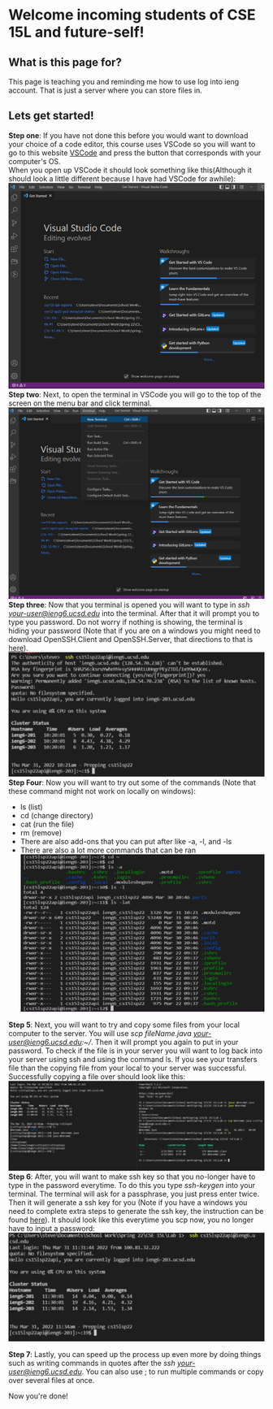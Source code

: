 # Welcome incoming students of CSE 15L and future-self!

## What is this page for?
This page is teaching you and reminding me how to use log into ieng account. That is just a server where you can store files in.

## Lets get started!

**Step one**: If you have not done this before you would want to download your choice of a code editor, this course uses VSCode so you will want to go to this website [VSCode](https://code.visualstudio.com/download) and press the button that corresponds with your computer's OS.  
When you open up VSCode it should look something like this(Although it should look a little different because I have had VSCode for awhile):
![Picture](Pics/VSCode.png)  
**Step two**: Next, to open the terminal in VSCode you will go to the top of the screen on the menu bar and click terminal.  
![Picture](Pics/Oterminal.png)  
**Step three**: Now that you terminal is opened you will want to type in *ssh your-user@ieng6.ucsd.edu* into the terminal. After that it will prompt you to type you password. Do not worry if nothing is showing, the terminal is hiding your password (Note that if you are on a windows you might need to download OpenSSH.Client and OpenSSH.Server, that directions to that is [here](https://docs.microsoft.com/en-us/windows-server/administration/openssh/openssh_install_firstuse)). 
![Picture](Pics/SignedInT.png)  
**Step Four**: Now you will want to try out some of the commands (Note that these command might not work on locally on windows):
* ls (list)
* cd (change directory)
* cat (run the file)
* rm (remove)
* There are also add-ons that you can put after like -a, -l, and -ls
* There are also a lot more commands that can be ran  
![Picture](Pics/commands.png)    

**Step 5**: Next, you will want to try and copy some files from your local computer to the server. You will use *scp fileName.java your-user@ieng6.ucsd.edu:~/*. Then it will prompt you again to put in your password. To check if the file is in your server you will want to log back into your server using ssh and using the command ls. If you see your transfers file than the copying file from your local to your server was successful.
Successfully copying a file over should look like this:
![Picture](Pics/success.png)
**Step 6**: After, you will want to make ssh key so that you no-longer have to type in the password everytime. To do this you type *ssh-keygen* into your terminal. The terminal will ask for a passphrase, you just press enter twice. Then it will generate a ssh key for you (Note if you have a windows you need to complete extra steps to generate the ssh key, the instruction can be found [here](https://docs.microsoft.com/en-us/windows-server/administration/openssh/openssh_keymanagement#user-key-generation)).
It should look like this everytime you scp now, you no longer have to input a password:
![Picture](Pics/keygen.png)

**Step 7**: Lastly, you can speed up the process up even more by doing things such as writing commands in quotes after the *ssh your-user@ieng6.ucsd.edu*. You can also use ; to run multiple commands or copy over several files at once.

Now you're done!



